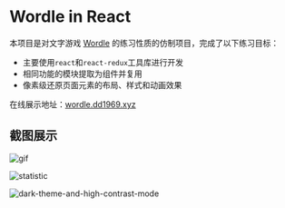 # Wordle in React
本项目是对文字游戏 [Wordle](https://www.nytimes.com/games/wordle/index.html) 的练习性质的仿制项目，完成了以下练习目标：
- 主要使用`react`和`react-redux`工具库进行开发
- 相同功能的模块提取为组件并复用
- 像素级还原页面元素的布局、样式和动画效果

在线展示地址：[wordle.dd1969.xyz](https://wordle.dd1969.xyz)


## 截图展示
![gif](https://cdn.discordapp.com/attachments/424600204679970818/1019259883348045864/wordle.gif)

![statistic](https://s1.ax1x.com/2022/07/02/j3ViC9.png)

![dark-theme-and-high-contrast-mode](https://s1.ax1x.com/2022/07/02/j3VC4J.png)